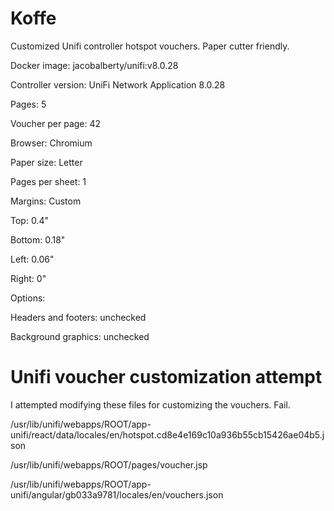 # Koffe

Customized Unifi controller hotspot vouchers. Paper cutter friendly.

Docker image: jacobalberty/unifi:v8.0.28

Controller version: UniFi Network Application 8.0.28

Pages: 5

Voucher per page: 42

Browser: Chromium

Paper size: Letter

Pages per sheet: 1 

Margins: Custom

Top: 0.4"

Bottom: 0.18"

Left: 0.06"

Right: 0"

Options:

Headers and footers: unchecked

Background graphics: unchecked

# Unifi voucher customization attempt

I attempted modifying these files for customizing the vouchers. Fail.

/usr/lib/unifi/webapps/ROOT/app-unifi/react/data/locales/en/hotspot.cd8e4e169c10a936b55cb15426ae04b5.json

/usr/lib/unifi/webapps/ROOT/pages/voucher.jsp

/usr/lib/unifi/webapps/ROOT/app-unifi/angular/gb033a9781/locales/en/vouchers.json